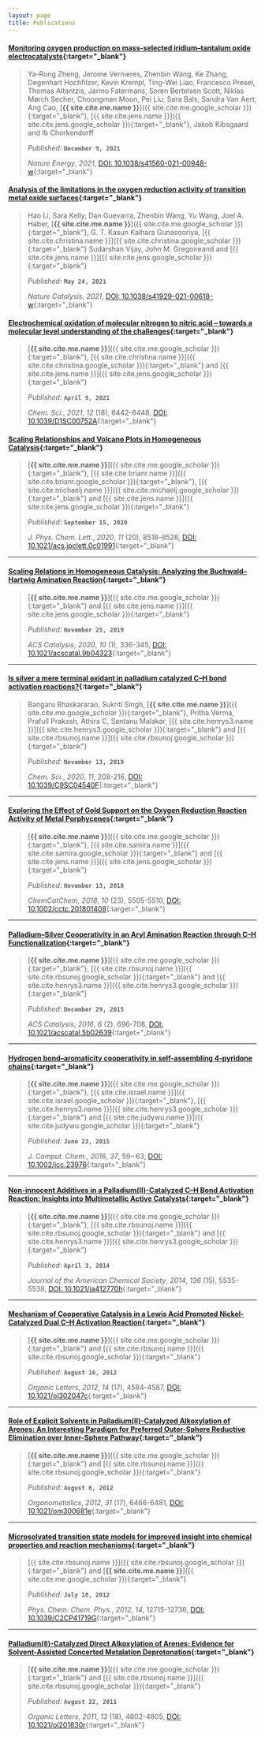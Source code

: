 ```yaml
---
layout: page
title: Publications
---
```


#### [Monitoring oxygen production on mass-selected iridium–tantalum oxide electrocatalysts](https://www.doi.org/10.1038/s41560-021-00948-w){:target="_blank"}
> Ya-Rong Zheng, Jerome Vernieres, Zhenbin Wang, Ke Zhang, Degenhart Hochfilzer, Kevin Krempl, Ting-Wei Liao, Francesco Presel, Thomas Altantzis, Jarmo Fatermans, Soren Bertelsen Scott, Niklas Mørch Secher, Choongman Moon, Pei Liu, Sara Bals, Sandra Van Aert, Ang Cao, [**{{ site.cite.me.name }}**]({{ site.cite.me.google_scholar }}){:target="_blank"}, [{{ site.cite.jens.name }}]({{ site.cite.jens.google_scholar }}){:target="_blank"}, Jakob Kibsgaard and Ib Chorkendorff
>
> *Published*: **`December 9, 2021`**
>
> *Nature Energy*, *2021*, [DOI: 10.1038/s41560-021-00948-w](https://www.doi.org/10.1038/s41560-021-00948-w){:target="_blank"}

#### [Analysis of the limitations in the oxygen reduction activity of transition metal oxide surfaces](https://doi.org/10.1038/s41929-021-00618-w){:target="_blank"}
> Hao Li, Sara Kelly, Dan Guevarra, Zhenbin Wang, Yu Wang, Joel A. Haber, [**{{ site.cite.me.name }}**]({{ site.cite.me.google_scholar }}){:target="_blank"}, G. T. Kasun Kalhara Gunasooriya, [{{ site.cite.christina.name }}]({{ site.cite.christina.google_scholar }}){:target="_blank"} Sudarshan Vijay, John M. Gregoireand and [{{ site.cite.jens.name }}]({{ site.cite.jens.google_scholar }}){:target="_blank"}
>
> *Published*: **`May 24, 2021`**
>
> *Nature Catalysis*, *2021*, [DOI: 10.1038/s41929-021-00618-w](https://doi.org/10.1038/s41929-021-00618-w){:target="_blank"}

#### [Electrochemical oxidation of molecular nitrogen to nitric acid – towards a molecular level understanding of the challenges](https://doi.org/10.1039/D1SC00752A){:target="_blank"}
> [**{{ site.cite.me.name }}**]({{ site.cite.me.google_scholar }}){:target="_blank"}, [{{ site.cite.christina.name }}]({{ site.cite.christina.google_scholar }}){:target="_blank"} and [{{ site.cite.jens.name }}]({{ site.cite.jens.google_scholar }}){:target="_blank"}
>
> *Published*: **`April 9, 2021`**
>
> *Chem. Sci.*, *2021*, *12* (18), 6442-6448, [DOI: 10.1039/D1SC00752A](http://dx.doi.org/10.1039/D1SC00752A){:target="_blank"}

#### [Scaling Relationships and Volcano Plots in Homogeneous Catalysis](https://doi.org/10.1021/acs.jpclett.0c01991){:target="_blank"}
> [**{{ site.cite.me.name }}**]({{ site.cite.me.google_scholar }}){:target="_blank"}, [{{ site.cite.brianr.name }}]({{ site.cite.brianr.google_scholar }}){:target="_blank"}, [{{ site.cite.michaelj.name }}]({{ site.cite.michaelj.google_scholar }}){:target="_blank"} and [{{ site.cite.jens.name }}]({{ site.cite.jens.google_scholar }}){:target="_blank"}
>
> *Published*: **`September 15, 2020`**
>
> *J. Phys. Chem. Lett.*, *2020*, *11* (20), 8518–8526, [DOI: 10.1021/acs.jpclett.0c01991](https://doi.org/10.1021/acs.jpclett.0c01991){:target="_blank"}

---
#### [Scaling Relations in Homogeneous Catalysis: Analyzing the Buchwald–Hartwig Amination Reaction](https://doi.org/10.1021/acscatal.9b04323){:target="_blank"}
> [**{{ site.cite.me.name }}**]({{ site.cite.me.google_scholar }}){:target="_blank"} and [{{ site.cite.jens.name }}]({{ site.cite.jens.google_scholar }}){:target="_blank"}
>
> *Published*: **`November 25, 2019`**
>
> *ACS Catalysis*, *2020*, *10* (1), 336-345, [DOI: 10.1021/acscatal.9b04323](https://doi.org/10.1021/acscatal.9b04323){:target="_blank"}

---
#### [Is silver a mere terminal oxidant in palladium catalyzed C–H bond activation reactions?](https://doi.org/10.1039/C9SC04540F){:target="_blank"}
> Bangaru Bhaskararao, Sukriti Singh, [**{{ site.cite.me.name }}**]({{ site.cite.me.google_scholar }}){:target="_blank"}, Pritha Verma, Prafull Prakash, Athira C, Santanu Malakar, [{{ site.cite.henrys3.name }}]({{ site.cite.henrys3.google_scholar }}){:target="_blank"} and [{{ site.cite.rbsunoj.name }}]({{ site.cite.rbsunoj.google_scholar }}){:target="_blank"}
>
> *Published*: **`November 13, 2019`**
>
> *Chem. Sci.*, *2020*, *11*, 208-216, [DOI: 10.1039/C9SC04540F](https://doi.org/10.1039/C9SC04540F){:target="_blank"}

---
#### [Exploring the Effect of Gold Support on the Oxygen Reduction Reaction Activity of Metal Porphycenes](https://doi.org/10.1002/cctc.201801408){:target="_blank"}
> [**{{ site.cite.me.name }}**]({{ site.cite.me.google_scholar }}){:target="_blank"}, [{{ site.cite.samira.name }}]({{ site.cite.samira.google_scholar }}){:target="_blank"} and [{{ site.cite.jens.name }}]({{ site.cite.jens.google_scholar }}){:target="_blank"}
>
> *Published*: **`November 13, 2018`**
>
> *ChemCatChem*, *2018*, *10* (23), 5505-5510, [DOI: 10.1002/cctc.201801408](https://doi.org/10.1002/cctc.201801408){:target="_blank"}

---
#### [Palladium–Silver Cooperativity in an Aryl Amination Reaction through C–H Functionalization](https://doi.org/10.1021/acscatal.5b02639){:target="_blank"}
> [**{{ site.cite.me.name }}**]({{ site.cite.me.google_scholar }}){:target="_blank"}, [{{ site.cite.rbsunoj.name }}]({{ site.cite.rbsunoj.google_scholar }}){:target="_blank"} and [{{ site.cite.henrys3.name }}]({{ site.cite.henrys3.google_scholar }}){:target="_blank"}
>
> *Published*: **`December 29, 2015`**
>
> *ACS Catalysis*, *2016*, *6* (2), 696-708, [DOI: 10.1021/acscatal.5b02639](https://doi.org/10.1021/acscatal.5b02639){:target="_blank"}

---
#### [Hydrogen bond–aromaticity cooperativity in self‐assembling 4‐pyridone chains](https://doi.org/10.1002/jcc.23976){:target="_blank"}
> [**{{ site.cite.me.name }}**]({{ site.cite.me.google_scholar }}){:target="_blank"}, [{{ site.cite.israel.name }}]({{ site.cite.israel.google_scholar }}){:target="_blank"}, [{{ site.cite.henrys3.name }}]({{ site.cite.henrys3.google_scholar }}){:target="_blank"} and [{{ site.cite.judywu.name }}]({{ site.cite.judywu.google_scholar }}){:target="_blank"}
>
> *Published*: **`June 23, 2015`**
>
> *J. Comput. Chem.*, *2016*, *37*, 59– 63, [DOI: 10.1002/jcc.23976](https://doi.org/10.1002/jcc.23976){:target="_blank"}

---
#### [Non-innocent Additives in a Palladium(II)-Catalyzed C–H Bond Activation Reaction: Insights into Multimetallic Active Catalysts](https://doi.org/10.1021/ja412770h){:target="_blank"}
> [**{{ site.cite.me.name }}**]({{ site.cite.me.google_scholar }}){:target="_blank"}, [{{ site.cite.rbsunoj.name }}]({{ site.cite.rbsunoj.google_scholar }}){:target="_blank"} and [{{ site.cite.henrys3.name }}]({{ site.cite.henrys3.google_scholar }}){:target="_blank"}
>
> *Published*: **`April 3, 2014`**
>
> *Journal of the American Chemical Society*, *2014*, *136* (15), 5535-5538, [DOI: 10.1021/ja412770h](https://doi.org/10.1021/ja412770h){:target="_blank"}

---
#### [Mechanism of Cooperative Catalysis in a Lewis Acid Promoted Nickel-Catalyzed Dual C–H Activation Reaction](https://doi.org/10.1021/ol302047c){:target="_blank"}
> [**{{ site.cite.me.name }}**]({{ site.cite.me.google_scholar }}){:target="_blank"} and [{{ site.cite.rbsunoj.name }}]({{ site.cite.rbsunoj.google_scholar }}){:target="_blank"}
>
> *Published*: **`August 16, 2012`**
>
> *Organic Letters*, *2012*, *14* (17), 4584-4587, [DOI: 10.1021/ol302047c](https://doi.org/10.1021/ol302047c){:target="_blank"}

---
#### [Role of Explicit Solvents in Palladium(II)-Catalyzed Alkoxylation of Arenes: An Interesting Paradigm for Preferred Outer-Sphere Reductive Elimination over Inner-Sphere Pathway](https://doi.org/10.1021/om300681e){:target="_blank"}
> [**{{ site.cite.me.name }}**]({{ site.cite.me.google_scholar }}){:target="_blank"} and [{{ site.cite.rbsunoj.name }}]({{ site.cite.rbsunoj.google_scholar }}){:target="_blank"}
>
> *Published*: **`August 6, 2012`**
>
> *Organometallics*, *2012*, *31* (17), 6466-6481, [DOI: 10.1021/om300681e](https://doi.org/10.1021/om300681e){:target="_blank"}

---
#### [Microsolvated transition state models for improved insight into chemical properties and reaction mechanisms](https://doi.org/10.1039/C2CP41719G){:target="_blank"}
> [{{ site.cite.rbsunoj.name }}]({{ site.cite.rbsunoj.google_scholar }}){:target="_blank"} and [**{{ site.cite.me.name }}**]({{ site.cite.me.google_scholar }}){:target="_blank"}
>
> *Published*: **`July 18, 2012`**
>
> *Phys. Chem. Chem. Phys.*, *2012*, *14*, 12715-12736, [DOI: 10.1039/C2CP41719G](http://dx.doi.org/10.1039/C2CP41719G){:target="_blank"}

---
#### [Palladium(II)-Catalyzed Direct Alkoxylation of Arenes: Evidence for Solvent-Assisted Concerted Metalation Deprotonation](https://doi.org/10.1021/ol201830r){:target="_blank"}
> [**{{ site.cite.me.name }}**]({{ site.cite.me.google_scholar }}){:target="_blank"} and [{{ site.cite.rbsunoj.name }}]({{ site.cite.rbsunoj.google_scholar }}){:target="_blank"}
>
> *Published*: **`August 22, 2011`**
>
> *Organic Letters*, *2011*, *13* (18), 4802-4805, [DOI: 10.1021/ol201830r](https://doi.org/10.1021/ol201830r){:target="_blank"}
